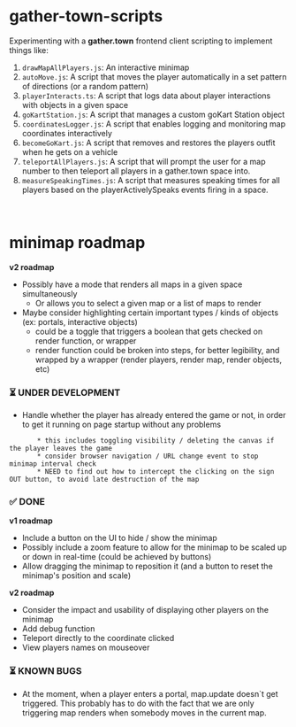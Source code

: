 # gather-town-scripts

Experimenting with a **gather.town** frontend client scripting to implement things like:

1. `drawMapAllPlayers.js`: An interactive minimap
2. `autoMove.js`: A script that moves the player automatically in a set pattern of directions (or a random pattern)
3. `playerInteracts.ts`: A script that logs data about player interactions with objects in a given space
4. `goKartStation.js`: A script that manages a custom goKart Station object
5. `coordinatesLogger.js`: A script that enables logging and monitoring map coordinates interactively
6. `becomeGoKart.js`: A script that removes and restores the players outfit when he gets on a vehicle
7. `teleportAllPlayers.js`: A script that will prompt the user for a map number to then teleport all players in a gather.town space into.
8. `measureSpeakingTimes.js`: A script that measures speaking times for all players based on the playerActivelySpeaks events firing in a space.

<br>

# minimap roadmap

**v2 roadmap**

-   Possibly have a mode that renders all maps in a given space simultaneously
    -   Or allows you to select a given map or a list of maps to render
-   Maybe consider highlighting certain important types / kinds of objects (ex: portals, interactive objects)
    -   could be a toggle that triggers a boolean that gets checked on render function, or wrapper
    -   render function could be broken into steps, for better legibility, and wrapped by a wrapper (render players, render map, render objects, etc)

### ⏳ UNDER DEVELOPMENT

-   Handle whether the player has already entered the game or not, in order to get it running on page startup without any problems

```
       * this includes toggling visibility / deleting the canvas if the player leaves the game
       * consider browser navigation / URL change event to stop minimap interval check
       * NEED to find out how to intercept the clicking on the sign OUT button, to avoid late destruction of the map
```

### ✅ DONE

**v1 roadmap**

-   Include a button on the UI to hide / show the minimap
-   Possibly include a zoom feature to allow for the minimap to be scaled up or down in real-time (could be achieved by buttons)
-   Allow dragging the minimap to reposition it (and a button to reset the minimap's position and scale)

**v2 roadmap**

-   Consider the impact and usability of displaying other players on the minimap
-   Add debug function
-   Teleport directly to the coordinate clicked
-   View players names on mouseover

### ⏳ KNOWN BUGS

-   At the moment, when a player enters a portal, map.update doesn`t get triggered. This probably has to do with the fact that we are only triggering map renders when somebody moves in the current map.
